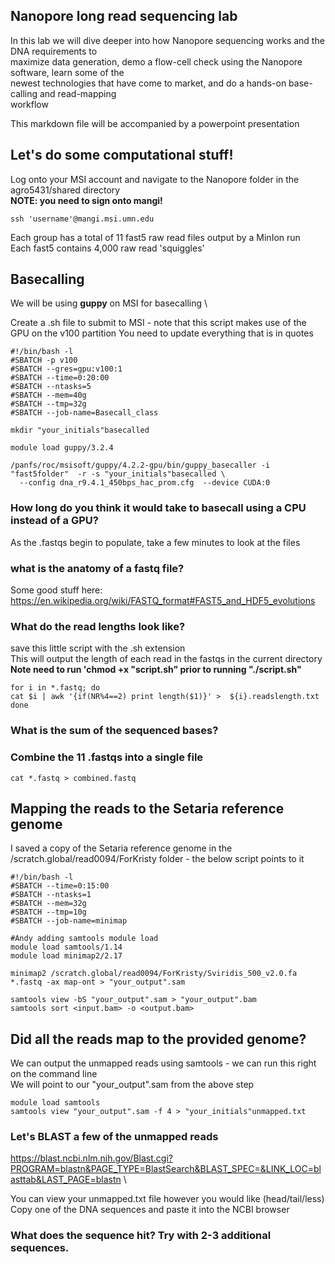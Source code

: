 ## Nanopore long read sequencing lab

In this lab we will dive deeper into how Nanopore sequencing works and the DNA requirements to \
maximize data generation, demo a flow-cell check using the Nanopore software, learn some of the \
newest technologies that have come to market, and do a hands-on base-calling and read-mapping \
workflow

This markdown file will be accompanied by a powerpoint presentation

## Let's do some computational stuff!

Log onto your MSI account and navigate to the Nanopore folder in the agro5431/shared directory \
**NOTE: you need to sign onto mangi!**
`````
ssh 'username'@mangi.msi.umn.edu
`````

Each group has a total of 11 fast5 raw read files output by a MinIon run \
Each fast5 contains 4,000 raw read 'squiggles'

## Basecalling
We will be using **guppy** on MSI for basecalling \


Create a .sh file to submit to MSI - note that this script makes use of the GPU on the v100 partition
You need to update everything that is in quotes
`````
#!/bin/bash -l
#SBATCH -p v100                                             
#SBATCH --gres=gpu:v100:1
#SBATCH --time=0:20:00
#SBATCH --ntasks=5
#SBATCH --mem=40g
#SBATCH --tmp=32g
#SBATCH --job-name=Basecall_class

mkdir "your_initials"basecalled

module load guppy/3.2.4

/panfs/roc/msisoft/guppy/4.2.2-gpu/bin/guppy_basecaller -i "fast5folder"  -r -s "your_initials"basecalled \
  --config dna_r9.4.1_450bps_hac_prom.cfg  --device CUDA:0
`````

### How long do you think it would take to basecall using a CPU instead of a GPU?

As the .fastqs begin to populate, take a few minutes to look at the files 
### what is the anatomy of a fastq file?
Some good stuff here: https://en.wikipedia.org/wiki/FASTQ_format#FAST5_and_HDF5_evolutions

### What do the read lengths look like?
save this little script with the .sh extension \
This will output the length of each read in the fastqs in the current directory\
**Note need to run 'chmod +x "script.sh" prior to running "./script.sh"**
`````
for i in *.fastq; do
cat $i | awk '{if(NR%4==2) print length($1)}' >  ${i}.readslength.txt
done
`````
### What is the sum of the sequenced bases?

### Combine the 11 .fastqs into a single file
`````
cat *.fastq > combined.fastq
`````


## Mapping the reads to the Setaria reference genome
I saved a copy of the Setaria reference genome in the /scratch.global/read0094/ForKristy folder - the below script points to it

`````
#!/bin/bash -l
#SBATCH --time=0:15:00
#SBATCH --ntasks=1
#SBATCH --mem=32g
#SBATCH --tmp=10g
#SBATCH --job-name=minimap

#Andy adding samtools module load
module load samtools/1.14
module load minimap2/2.17

minimap2 /scratch.global/read0094/ForKristy/Sviridis_500_v2.0.fa  *.fastq -ax map-ont > "your_output".sam

samtools view -bS "your_output".sam > "your_output".bam
samtools sort <input.bam> -o <output.bam>
`````

## Did all the reads map to the provided genome?
We can output the unmapped reads using samtools - we can run this right on the command line \
We will point to our "your_output".sam from the above step
`````
module load samtools
samtools view "your_output".sam -f 4 > "your_initials"unmapped.txt
`````
### Let's BLAST a few of the unmapped reads
https://blast.ncbi.nlm.nih.gov/Blast.cgi?PROGRAM=blastn&PAGE_TYPE=BlastSearch&BLAST_SPEC=&LINK_LOC=blasttab&LAST_PAGE=blastn \

You can view your unmapped.txt file however you would like (head/tail/less) \
Copy one of the DNA sequences and paste it into the NCBI browser 
### What does the sequence hit?  Try with 2-3 additional sequences.
